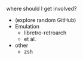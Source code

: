 
where should I get involved?
- (explore random GitHub)
- Emulation
	- libretro-retroarch
	- et al.
- other
	- zsh